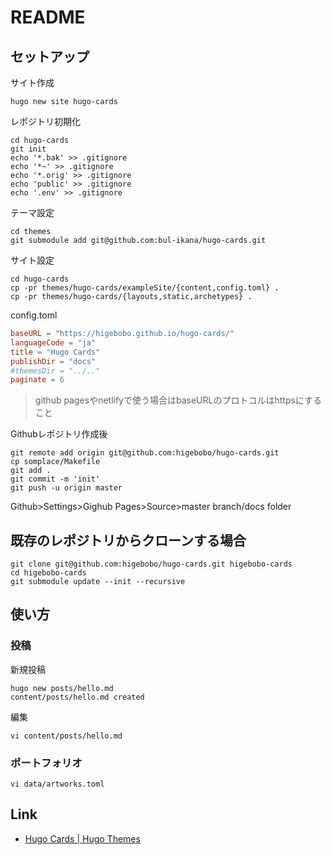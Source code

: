 # README

## セットアップ

サイト作成

```shell
hugo new site hugo-cards
```

レポジトリ初期化

```shell
cd hugo-cards
git init
echo '*.bak' >> .gitignore
echo '*~' >> .gitignore
echo '*.orig' >> .gitignore
echo 'public' >> .gitignore
echo '.env' >> .gitignore
```

テーマ設定

```shell
cd themes 
git submodule add git@github.com:bul-ikana/hugo-cards.git
```

サイト設定

```shell
cd hugo-cards
cp -pr themes/hugo-cards/exampleSite/{content,config.toml} .
cp -pr themes/hugo-cards/{layouts,static,archetypes} .
```

config.toml

```toml
baseURL = "https://higebobo.github.io/hugo-cards/"
languageCode = "ja"
title = "Hugo Cards"
publishDir = "docs"
#themesDir = "../.."
paginate = 6

```

> github pagesやnetlifyで使う場合はbaseURLのプロトコルはhttpsにすること

Githubレポジトリ作成後

```shell
git remote add origin git@github.com:higebobo/hugo-cards.git
cp somplace/Makefile
git add .
git commit -m 'init'
git push -u origin master
```

Github>Settings>Gighub Pages>Source>master branch/docs folder

## 既存のレポジトリからクローンする場合

```shell
git clone git@github.com:higebobo/hugo-cards.git higebobo-cards
cd higebobo-cards
git submodule update --init --recursive
```

## 使い方

### 投稿

新規投稿

```shell
hugo new posts/hello.md
content/posts/hello.md created
```

編集

```shell
vi content/posts/hello.md
```

### ポートフォリオ

```shell
vi data/artworks.toml
```

## Link

* [Hugo Cards \| Hugo Themes](https://themes.gohugo.io/hugo-cards/)
